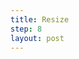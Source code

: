 ```yaml
---
title: Resize
step: 8
layout: post
---
```


<script src="https://gist.github.com/madhephaestus/e1357b153496bfa70927.js"></script>